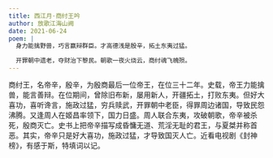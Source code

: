```yaml
---
title: 西江月·商纣王吟
author: 放歌江海山阙
date: 2021-06-24
poem: |
  身力能擒野兽，巧言赢辩群臣。才高德浅是殷辛，拓土东夷过猛。

  开罪朝中遗老，夺财治下黎民。朝歌一夜火烧云，商纣魂飞魄殒。
---
```


商纣王，名帝辛，殷辛，为殷商最后一位帝王，在位三十二年。史载，帝王力能擒兽，能言善辩。在位期间，曾除旧布新，屡用新人，开疆拓土，打败东夷。但好大喜功，喜听谗言，施政过猛，穷兵赎武，开罪朝中老臣，得罪周边诸国，导致民怨沸腾。又逢周人在姬昌率领下，国力日盛。周人联合东夷，攻破朝歌，帝辛被杀死，殷商灭亡。史书上把帝辛描写成昏慵无道、荒淫无耻的君王，与夏桀并称首恶。其实，帝辛只是好大喜功，施政过猛，才导致国灭人亡。近看电视剧《封神榜》，有感于斯，特填词以记。
